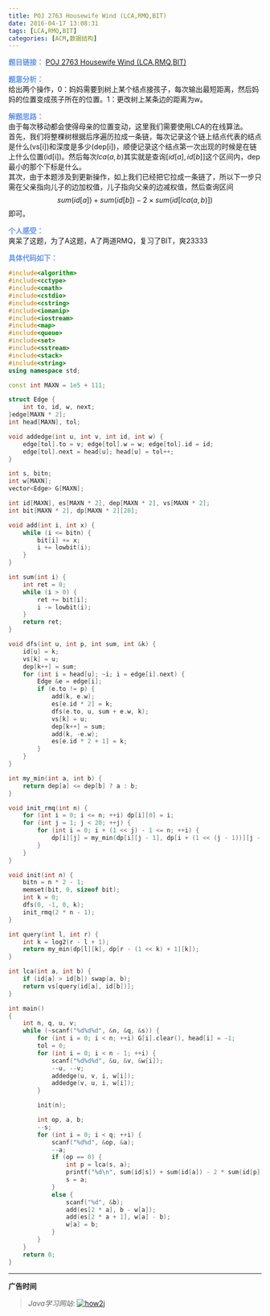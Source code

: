 ```yaml
---
title: POJ 2763 Housewife Wind (LCA,RMQ,BIT)
date: 2016-04-17 13:08:31
tags: [LCA,RMQ,BIT]
categories: [ACM,数据结构]
---
```


<font color="#6495ED">**题目链接：**</font>
[POJ 2763 Housewife Wind (LCA,RMQ,BIT)](http://acm.pku.edu.cn/JudgeOnline/problem?id=2763)

<font color="#6495ED">**题意分析：**</font>  
给出两个操作，0：妈妈需要到树上某个结点接孩子，每次输出最短距离，然后妈妈的位置变成孩子所在的位置。1：更改树上某条边的距离为w。
<!--more-->

<font color="#6495ED">**解题思路：**</font>  
由于每次移动都会使得母亲的位置变动，这里我们需要使用LCA的在线算法。  
首先，我们将整棵树根据后序遍历拉成一条链，每次记录这个链上结点代表的结点是什么(vs[i])和深度是多少(dep[i])，顺便记录这个结点第一次出现的时候是在链上什么位置(id[i])。然后每次$lca(a,b)$其实就是查询$[id[a],id[b]]$这个区间内，dep最小的那个下标是什么。  
其次，由于本题涉及到更新操作，如上我们已经把它拉成一条链了，所以下一步只需在父亲指向儿子的边加权值，儿子指向父亲的边减权值，然后查询区间$$sum(id[a])+sum(id[b])-2 \times sum(id[lca(a,b)])$$即可。

<font color="#6495ED">**个人感受：**</font>  
爽呆了这题，为了A这题，A了两道RMQ，复习了BIT，爽23333

<font color="#6495ED">**具体代码如下：**</font>

```c++
#include<algorithm>
#include<cctype>
#include<cmath>
#include<cstdio>
#include<cstring>
#include<iomanip>
#include<iostream>
#include<map>
#include<queue>
#include<set>
#include<sstream>
#include<stack>
#include<string>
using namespace std;

const int MAXN = 1e5 + 111;

struct Edge {
    int to, id, w, next;
}edge[MAXN * 2];
int head[MAXN], tol;

void addedge(int u, int v, int id, int w) {
    edge[tol].to = v; edge[tol].w = w; edge[tol].id = id;
    edge[tol].next = head[u]; head[u] = tol++;
}

int s, bitn;
int w[MAXN];
vector<Edge> G[MAXN];

int id[MAXN], es[MAXN * 2], dep[MAXN * 2], vs[MAXN * 2];
int bit[MAXN * 2], dp[MAXN * 2][20];

void add(int i, int x) {
    while (i <= bitn) {
        bit[i] += x;
        i += lowbit(i);
    }
}

int sum(int i) {
    int ret = 0;
    while (i > 0) {
        ret += bit[i];
        i -= lowbit(i);
    }
    return ret;
}

void dfs(int u, int p, int sum, int &k) {
    id[u] = k;
    vs[k] = u;
    dep[k++] = sum;
    for (int i = head[u]; ~i; i = edge[i].next) {
        Edge &e = edge[i];
        if (e.to != p) {
            add(k, e.w);
            es[e.id * 2] = k;
            dfs(e.to, u, sum + e.w, k);
            vs[k] = u;
            dep[k++] = sum;
            add(k, -e.w);
            es[e.id * 2 + 1] = k;
        }
    }
}

int my_min(int a, int b) {
    return dep[a] <= dep[b] ? a : b;
}

void init_rmq(int n) {
    for (int i = 0; i <= n; ++i) dp[i][0] = i;
    for (int j = 1; j < 20; ++j) {
        for (int i = 0; i + (1 << j) - 1 <= n; ++i) {
            dp[i][j] = my_min(dp[i][j - 1], dp[i + (1 << (j - 1))][j - 1]);
        }
    }
}

void init(int n) {
    bitn = n * 2 - 1;
    memset(bit, 0, sizeof bit);
    int k = 0;
    dfs(0, -1, 0, k);
    init_rmq(2 * n - 1);
}

int query(int l, int r) {
    int k = log2(r - l + 1);
    return my_min(dp[l][k], dp[r - (1 << k) + 1][k]);
}

int lca(int a, int b) {
    if (id[a] > id[b]) swap(a, b);
    return vs[query(id[a], id[b])];
}

int main()
{
    int n, q, u, v;
    while (~scanf("%d%d%d", &n, &q, &s)) {
        for (int i = 0; i < n; ++i) G[i].clear(), head[i] = -1;
        tol = 0;
        for (int i = 0; i < n - 1; ++i) {
            scanf("%d%d%d", &u, &v, &w[i]);
            --u, --v;
            addedge(u, v, i, w[i]);
            addedge(v, u, i, w[i]);
        }

        init(n);

        int op, a, b;
        --s;
        for (int i = 0; i < q; ++i) {
            scanf("%d%d", &op, &a);
            --a;
            if (op == 0) {
                int p = lca(s, a);
                printf("%d\n", sum(id[s]) + sum(id[a]) - 2 * sum(id[p]));
                s = a;
            }
            else {
                scanf("%d", &b);
                add(es[2 * a], b - w[a]);
                add(es[2 * a + 1], w[a] - b);
                w[a] = b;
            }
        }
    }
    return 0;
}

```



---

**广告时间**




> *Java学习网站*: <a href="http://how2j.cn?p=23251" target="_blank">![how2j](https://github.com/GooZy/GooZy.github.io/blob/hexo/source/images/how2j.png?raw=true)</a>

